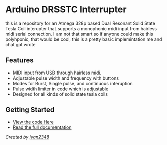 # Arduino DRSSTC Interrupter

this is a repository for an Atmega 328p based Dual Resonant 
Solid State Tesla Coil interupter that supports a monophonic
midi input from hairless midi serial connection. I am not that 
smart so if anyone could make this polyhponic, that would be 
cool, this is a pretty basic implemintation me and chat gpt
wrote

## Features
- MIDI input from USB through hairless midi.
- Adjustable pulse width and frequency with buttons
- Modes for Burst, Single pulse, and continuous interuption
- Pulse width limiter in code which is adjustable
- Designed for all kinds of solid state tesla coils

## Getting Started
- [View the code Here](MonophonicInterupter.ino)
- [Read the full documentation](documentation.md)

*Created by [ivan2348](https://github.com/ivan2348)*
